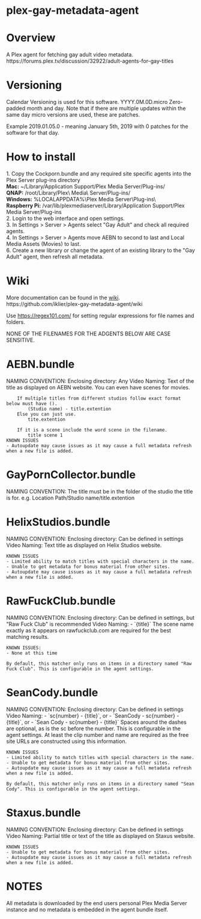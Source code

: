 <h1>plex-gay-metadata-agent</h1>
<h1>Overview</h1>
A Plex agent for fetching gay adult video metadata. https://forums.plex.tv/discussion/32922/adult-agents-for-gay-titles

<h1>Versioning</h1>
Calendar Versioning is used for this software. YYYY.0M.0D.micro Zero-padded month and day. Note that if there are multiple updates within the same day micro versions are used, these are patches.

Example 2019.01.05.0 - meaning January 5th, 2019 with 0 patches for the software for that day.

<h1>How to install</h1>
1. Copy the Cockporn.bundle and any required site specific agents into the Plex Server plug-ins directory<br />
	<b>Mac:</b> ~/Library/Application Support/Plex Media Server/Plug-ins/<br />
	<b>QNAP:</b> /root/Library/Plex\ Media\ Server/Plug-ins/<br />
	<b>Windows:</b> %LOCALAPPDATA%\Plex Media Server\Plug-ins\ <br />
	<b>Raspberry Pi:</b> /var/lib/plexmediaserver/Library/Application Support/Plex Media Server/Plug-ins<br />
2. Login to the web interface and open settings.<br />
3. In Settings > Server > Agents select "Gay Adult" and check all required agents.<br />
4. In Settings > Server > Agents move AEBN to second to last and Local Media Assets (Movies) to last.<br />
6. Create a new library or change the agent of an existing library to the "Gay Adult" agent, then refresh all metadata.

<h1>Wiki</h1>
More documentation can be found in the <a href="https://github.com/iklier/plex-gay-metadata-agent/wiki">wiki</a>.<br />
https://github.com/iklier/plex-gay-metadata-agent/wiki

Use https://regex101.com/ for setting regular expressions for file names and folders.

NONE OF THE FILENAMES FOR THE ADGENTS BELOW ARE CASE SENSITIVE.

<h1>AEBN.bundle</h1>
	NAMING CONVENTION:
		Enclosing directory: Any
		Video Naming: Text of the title as displayed on AEBN website. You can even have scenes for movies.

		If multiple titles from different studios follow exact format below must have ().
			(Studio name) - title.extention
		Else you can just use.
			tite.extention

		If it is a scene include the word scene in the filename.
			title scene 1
	KNOWN ISSUES
	- Autoupdate may cause issues as it may cause a full metadata refresh when a new file is added.

<h1>GayPornCollector.bundle</h1>
	NAMING CONVENTION:
		The title must be in the folder of the studio the title is for.
		e.g. Location Path/Studio name/title.extention

<h1>HelixStudios.bundle</h1>
	NAMING CONVENTION:
		Enclosing directory: Can be defined in settings
		Video Naming: Text title as displayed on Helix Studios website.

	KNOWN ISSUES
	- Limited ability to match titles with special characters in the name.
	- Unable to get metadata for bonus material from other sites.
	- Autoupdate may cause issues as it may cause a full metadata refresh when a new file is added.

<h1>RawFuckClub.bundle</h1>
	NAMING CONVENTION:
		Enclosing directory: Can be defined in settings, but "Raw Fuck Club" is recommended
		Video Naming:
		- `{title}`
		The scene name exactly as it appears on rawfuckclub.com are required for the best matching results.

	KNOWN ISSUES:
	- None at this time

	By default, this matcher only runs on items in a directory named "Raw Fuck Club". This is configurable in the agent settings.

<h1>SeanCody.bundle</h1>
	NAMING CONVENTION:
		Enclosing directory: Can be defined in settings
		Video Naming:
		- `sc{number} - {title}`, or
		- `SeanCody - sc{number} - {title}`, or
		- `Sean Cody - sc{number} - {title}`
		Spaces around the dashes are optional, as is the sc before the number. This is configurable in the agent settings. At least the clip number and name are required as the free site URLs are constructed using this information.

	KNOWN ISSUES
	- Limited ability to match titles with special characters in the name.
	- Unable to get metadata for bonus material from other sites.
	- Autoupdate may cause issues as it may cause a full metadata refresh when a new file is added.

	By default, this matcher only runs on items in a directory named "Sean Cody". This is configurable in the agent settings.

<h1>Staxus.bundle</h1>
	NAMING CONVENTION:
		Enclosing directory: Can be defined in settings
		Video Naming: Partial title or text of the title as displayed on Staxus website.

	KNOWN ISSUES
	- Unable to get metadata for bonus material from other sites.
	- Autoupdate may cause issues as it may cause a full metadata refresh when a new file is added.

<h1>NOTES</h1>
All metadata is downloaded by the end users personal Plex Media Server instance and no metadata is embedded in the agent bundle itself.

